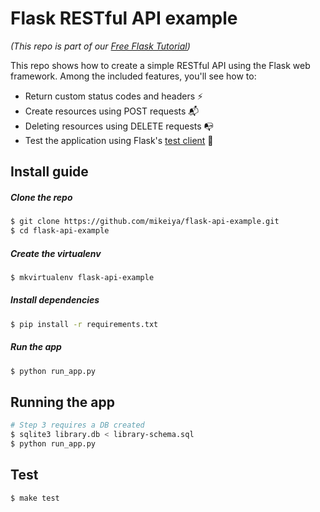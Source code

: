 # Flask RESTful API example
_(This repo is part of our [Free Flask Tutorial](https://flask-tutorial.com))_

This repo shows how to create a simple RESTful API using the Flask web framework. Among the included features, you'll see how to:
* Return custom status codes and headers ⚡️
* Create resources using POST requests 📬
* Deleting resources using DELETE requests 📭
* Test the application using Flask's [test client](http://flask.pocoo.org/docs/latest/testing) 🔮


## Install guide

##### Clone the repo

```bash
$ git clone https://github.com/mikeiya/flask-api-example.git
$ cd flask-api-example
```

##### Create the virtualenv
```bash
$ mkvirtualenv flask-api-example
```

##### Install dependencies
```bash
$ pip install -r requirements.txt
```

##### Run the app
```bash
$ python run_app.py
```

## Running the app

```bash
# Step 3 requires a DB created
$ sqlite3 library.db < library-schema.sql
$ python run_app.py
```


## Test

```bash
$ make test
```
